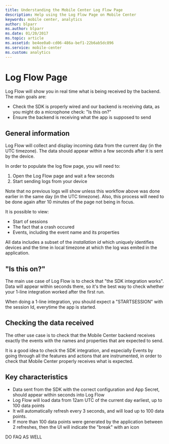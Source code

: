 ```yaml
---
title: Understanding the Mobile Center Log Flow Page
description: Help using the Log Flow Page on Mobile Center
keywords: mobile center, analytics
author: blparr
ms.author: blparr
ms.date: 01/20/2017
ms.topic: article
ms.assetid: be4ee0a0-cd06-486a-bef1-22b6ab5dc896
ms.service: mobile-center
ms.custom: analytics
---
```


# Log Flow Page

Log Flow will show you in real time what is being received by the backend.
The main goals are:
- Check the SDK is properly wired and our backend is receiving data, as you might do a microphone check: "Is this on?"
- Ensure the backend is receiving what the app is supposed to send

## General information

Log Flow will collect and display incoming data from the current day (in the UTC timezone). The data should appear within a few seconds after it is sent by the device.

In order to populate the log flow page, you will need to:
1. Open the Log Flow page and wait a few seconds
2. Start sending logs from your device

Note that no previous logs will show unless this workflow above was done earlier in the same day (in the UTC timezone).
Also, this process will need to be done again after 10 minutes of the page not being in focus.

It is possible to view:
- Start of sessions
- The fact that a crash occured
- Events, including the event name and its properties

All data includes a subset of the _installation id_ which uniquely identifies devices and the time in local timezone at which the log was emited in the application.

## "Is this on?"
The main use case of Log Flow is to check that "the SDK integration works". Data will appear within seconds there, so it's the best way to check whether your 1-line integration worked after the first run.

When doing a 1-line integration, you should expect a "STARTSESSION" with the session Id, everytime the app is started.

## Checking the data received
The other use case is to check that the Mobile Center backend receives exactly the events with the names and properties that are expected to send.

It is a good idea to check the SDK integration, and especially Events by going through all the features and actions that are instrumented, in order to check that Mobile Center properly receives what is expected.

## Key characteristics

- Data sent from the SDK with the correct configuration and App Secret, should appear within seconds into Log Flow
- Log Flow will load data from 12am UTC of the current day earliest, up to 100 data points
- It will automatically refresh every 3 seconds, and will load up to 100 data points.
- If more than 100 data points were generated by the application between 2 refreshes, then the UI will indicate the "break" with an icon

DO  FAQ AS WELL